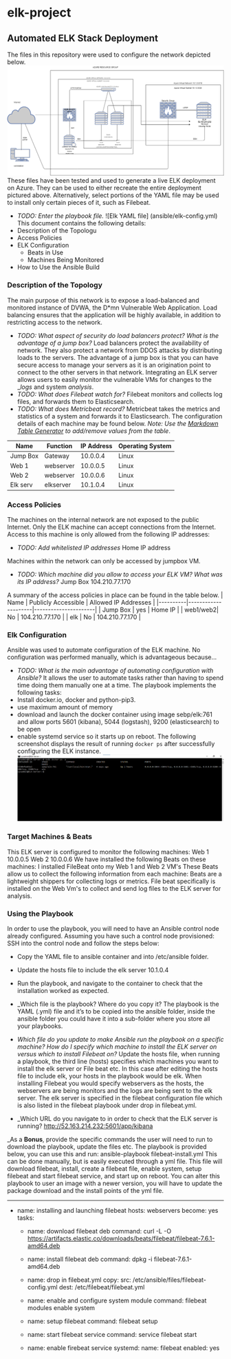 # elk-project
## Automated ELK Stack Deployment
The files in this repository were used to configure the network depicted below.
![Final Network Diagram](Images/Network-diagram.png)
These files have been tested and used to generate a live ELK deployment on Azure. They can be used to either recreate the entire deployment pictured above. Alternatively, select portions of the YAML file may be used to install only certain pieces of it, such as Filebeat.
  - _TODO: Enter the playbook file._
![Elk YAML file] (ansible/elk-config.yml)
This document contains the following details:
- Description of the Topologu
- Access Policies
- ELK Configuration
  - Beats in Use
  - Machines Being Monitored
- How to Use the Ansible Build
### Description of the Topology
The main purpose of this network is to expose a load-balanced and monitored instance of DVWA, the D*mn Vulnerable Web Application.
Load balancing ensures that the application will be highly available, in addition to restricting access to the network.
- _TODO: What aspect of security do load balancers protect? What is the advantage of a jump box?_
Load balancers protect the availability of network. They also protect a network from DDOS attacks by distributing loads to the servers.
The advantage of a jump box is that you can have secure access to manage your servers as it is an origination point to connect to the other servers in that network.
Integrating an ELK server allows users to easily monitor the vulnerable VMs for changes to the __logs_ and system _analysis_.
- _TODO: What does Filebeat watch for?_
Filebeat monitors and collects log files, and forwards them to Elasticsearch. 
- _TODO: What does Metricbeat record?_
Metricbeat takes the metrics and statistics of a system and forwards it to Elasticsearch.
The configuration details of each machine may be found below.
_Note: Use the [Markdown Table Generator](http://www.tablesgenerator.com/markdown_tables) to add/remove values from the table_.



| Name     | Function | IP Address | Operating System |
|----------|----------|------------|------------------|
| Jump Box | Gateway  | 10.0.0.4   | Linux            |
| Web 1    | webserver| 10.0.0.5   | Linux            |
| Web 2    | webserver| 10.0.0.6   | Linux            |
| Elk serv | elkserver| 10.1.0.4   | Linux            |
### Access Policies
The machines on the internal network are not exposed to the public Internet. 
Only the ELK machine can accept connections from the Internet. Access to this machine is only allowed from the following IP addresses:
- _TODO: Add whitelisted IP addresses_
Home IP address

Machines within the network can only be accessed by jumpbox VM.
- _TODO: Which machine did you allow to access your ELK VM? What was its IP address?_
Jump Box 104.210.77.170



A summary of the access policies in place can be found in the table below.
| Name     | Publicly Accessible | Allowed IP Addresses |
|----------|---------------------|----------------------|
| Jump Box |     yes             | Home IP              |
| web1/web2|     No              | 104.210.77.170       |
|  elk     |     No              | 104.210.77.170       |


### Elk Configuration
Ansible was used to automate configuration of the ELK machine. No configuration was performed manually, which is advantageous because...
- _TODO: What is the main advantage of automating configuration with Ansible?_
It allows the user to automate tasks rather than having to spend time doing them manually one at a time.
The playbook implements the following tasks:
- Install docker.io, docker and python-pip3.
- use maximum amount of memory
- download and launch the docker container using image sebp/elk:761 and allow ports 5601 (kibana), 5044 (logstash), 9200 (elasticsearch) to be open 
- enable systemd service so it starts up on reboot.
The following screenshot displays the result of running `docker ps` after successfully configuring the ELK instance.
![ELK-container-result](Images/elk-server-container.png)

### Target Machines & Beats
This ELK server is configured to monitor the following machines:
Web 1 10.0.0.5
Web 2 10.0.0.6
We have installed the following Beats on these machines:
I installed FileBeat onto my Web 1 and Web 2 VM's
These Beats allow us to collect the following information from each machine:
Beats are a lightweight shippers for collecting logs or metrics. File beat specifically is installed on the Web Vm's to collect and send log files to the ELK server for analysis.

### Using the Playbook
In order to use the playbook, you will need to have an Ansible control node already configured. Assuming you have such a control node provisioned: 
SSH into the control node and follow the steps below:
- Copy the YAML file to ansible container and into /etc/ansible folder.
- Update the hosts file to include the elk server 10.1.0.4
- Run the playbook, and navigate to the container to check that the installation worked as expected.

- _Which file is the playbook? Where do you copy it?
The playbook is the YAML (.yml) file and it’s to be copied into the ansible folder, inside the ansible folder you could have it into a sub-folder where you store all your playbooks.
- _Which file do you update to make Ansible run the playbook on a specific machine? How do I specify which machine to install the ELK server on versus which to install Filebeat on?_
Update the hosts file, when running a playbook, the third line (hosts) specifies which machines you want to install the elk server or File beat etc.
In this case after editing the hosts file to include elk, your hosts in the playbook would be elk. When installing Filebeat you would specify webservers as the hosts, the webservers are being monitors and the logs are being sent to the elk server. The elk server is specified in the filebeat configuration file which is also listed in the filebeat playbook under drop in filebeat.yml.


- _Which URL do you navigate to in order to check that the ELK server is running?
http://52.163.214.232:5601/app/kibana



_As a **Bonus**, provide the specific commands the user will need to run to download the playbook, update the files etc.
The playbook is provided below, you can use this and run: ansible-playbook filebeat-install.yml
This can be done manually, but is easily executed through a yml file.
This file will download filebeat, install, create a filebeat file, enable system, setup filebeat and start filebeat service, and start up on reboot. You can alter this playbook to user an image with a newer version, you will have to update the package download and the install points of the yml file.


---
- name: installing and launching filebeat
  hosts: webservers
  become: yes
  tasks:

  - name: download filebeat deb
    command: curl -L -O https://artifacts.elastic.co/downloads/beats/filebeat/filebeat-7.6.1-amd64.deb

  - name: install filebeat deb
    command: dpkg -i filebeat-7.6.1-amd64.deb

  - name: drop in filebeat.yml
    copy:
      src: /etc/ansible/files/filebeat-config.yml
      dest: /etc/filebeat/filebeat.yml

  - name: enable and configure system module
    command: filebeat modules enable system

  - name: setup filebeat
    command: filebeat setup

  - name: start filebeat service
    command: service filebeat start

  - name: enable firebeat service
    systemd:
      name: filebeat
      enabled: yes

 
